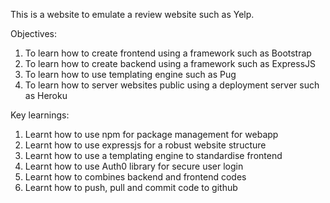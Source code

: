 This is a website to emulate a review website such as Yelp.

Objectives:
1) To learn how to create frontend using a framework such as Bootstrap
2) To learn how to create backend using a framework such as ExpressJS
3) To learn how to use templating engine such as Pug
4) To learn how to server websites public using a deployment server such as Heroku


Key learnings:
1) Learnt how to use npm for package management for webapp
2) Learnt how to use expressjs for a robust website structure
3) Learnt how to use a templating engine to standardise frontend
4) Learnt how to use Auth0 library for secure user login
5) Learnt how to combines backend and frontend codes
6) Learnt how to push, pull and commit code to github
